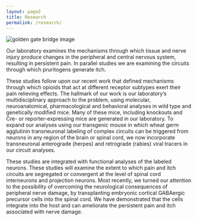 ```yaml
---
layout: page2
title: Research
permalink: /research/
---
```


![golden gate bridge image](../img/goldengate_sm.jpg)

Our laboratory examines the mechanisms through which tissue and nerve injury produce changes in the peripheral and central nervous system, resulting in persistent pain. In parallel studies we are examining the circuits through which pruritogens generate itch.

These studies follow upon our recent work that defined mechanisms through which opioids that act at different receptor subtypes exert their pain relieving effects. The hallmark of our work is our laboratory’s multidisciplinary approach to the problem, using molecular, neuroanatomical, pharmacological and behavioral analyses in wild type and genetically modified mice. Many of these mice, including knockouts and Cre- or reporter-expressing mice are generated in our laboratory. To expand our analyses using our transgenic mouse in which wheat germ agglutinin transneuronal labeling of complex circuits can be triggered from neurons in any region of the brain or spinal cord, we now incorporate transneuronal anterograde (herpes) and retrograde (rabies) viral tracers in our circuit analyses.

These studies are integrated with functional analyses of the labeled neurons. These studies will examine the extent to which pain and itch circuits are segregated or convergent at the level of spinal cord interneurons and projection neurons. Most recently, we turned our attention to the possibility of overcoming the neurological consequences of peripheral nerve damage, by transplanting embryonic cortical GABAergic precursor cells into the spinal cord. We have demonstrated that the cells integrate into the host and can ameliorate the persistent pain and itch associated with nerve damage.
